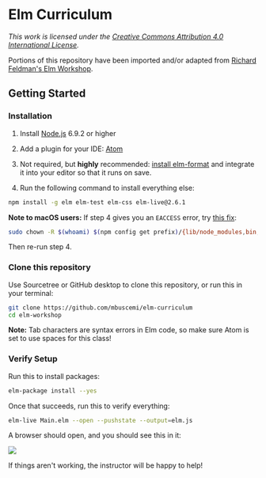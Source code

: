# Elm Curriculum

<em>This work is licensed under the <a rel="license" href="http://creativecommons.org/licenses/by/4.0/">Creative Commons Attribution 4.0 International License</a>.</em>

Portions of this repository have been imported and/or adapted from [Richard Feldman's Elm Workshop](https://github.com/rtfeldman/elm-workshop).

## Getting Started

### Installation

1. Install [Node.js](http://nodejs.org) 6.9.2 or higher

2. Add a plugin for your IDE: [Atom](https://atom.io/packages/language-elm)

3. Not required, but **highly** recommended: [install elm-format](https://github.com/avh4/elm-format#installation-) and integrate it into your editor so that it runs on save.

4. Run the following command to install everything else:

```bash
npm install -g elm elm-test elm-css elm-live@2.6.1
```

**Note to macOS users:** If step 4 gives you an `EACCESS` error, try [this fix](https://docs.npmjs.com/getting-started/fixing-npm-permissions):

```bash
sudo chown -R $(whoami) $(npm config get prefix)/{lib/node_modules,bin,share}
```

Then re-run step 4.

### Clone this repository

Use Sourcetree or GitHub desktop to clone this repository, or run this in your terminal:

```bash
git clone https://github.com/mbuscemi/elm-curriculum
cd elm-workshop
```

**Note:** Tab characters are syntax errors in Elm code, so make sure Atom is set to use spaces for this class!

### Verify Setup

Run this to install packages:

```bash
elm-package install --yes
```

Once that succeeds, run this to verify everything:

```bash
elm-live Main.elm --open --pushstate --output=elm.js
```

A browser should open, and you should see this in it:

![](https://cloud.githubusercontent.com/assets/1094080/14227327/db89d3a0-f8af-11e5-8c37-c3e8afaa9d03.png)

If things aren't working, the instructor will be happy to help!
